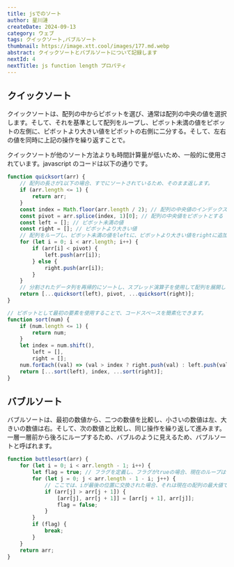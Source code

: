 ```yaml
---
title: jsでのソート
author: 星川漣
createDate: 2024-09-13
category: ウェブ
tags: クイックソート,バブルソート
thumbnail: https://image.xtt.cool/images/177.md.webp
abstract: クイックソートとバブルソートについて記録します
nextId: 4
nextTitle: js function length プロパティ
---
```


## クイックソート

クイックソートは、配列の中からピボットを選び、通常は配列の中央の値を選択します。そして、それを基準として配列をループし、ピボット未満の値をピボットの左側に、ピボットより大きい値をピボットの右側に二分する。そして、左右の値を同時に上記の操作を繰り返すことで。

クイックソートが他のソート方法よりも時間計算量が低いため、一般的に使用されています。javascript のコードは以下の通りです。

```js
function quicksort(arr) {
	// 配列の長さが1以下の場合、すでにソートされているため、そのまま返します。
	if (arr.length <= 1) {
		return arr;
	}
	const index = Math.floor(arr.length / 2); // 配列の中央値のインデックス
	const pivot = arr.splice(index, 1)[0]; // 配列の中央値をピボットとする
	const left = []; // ピボット未満の値
	const right = []; // ピボットより大きい値
	// 配列をループし、ピボット未満の値をleftに、ピボットより大きい値をrightに追加します。
	for (let i = 0; i < arr.length; i++) {
		if (arr[i] < pivot) {
			left.push(arr[i]);
		} else {
			right.push(arr[i]);
		}
	}
	// 分割されたデータ列を再帰的にソートし、スプレッド演算子を使用して配列を展開して結合します。
	return [...quicksort(left), pivot, ...quicksort(right)];
}

// ピボットとして最初の要素を使用することで、コードスペースを簡素化できます。
function sort(num) {
	if (num.length <= 1) {
		return num;
	}
	let index = num.shift(),
		left = [],
		right = [];
	num.forEach((val) => (val > index ? right.push(val) : left.push(val)));
	return [...sort(left), index, ...sort(right)];
}
```

## バブルソート

バブルソートは、最初の数値から、二つの数値を比較し、小さいの数値は左、大きいの数値は右。そして、次の数値と比較し、同じ操作を繰り返して進みます。一層一層前から後ろにループするため、バブルのように見えるため、バブルソートと呼ばれます。

```js
function buttlesort(arr) {
	for (let i = 0; i < arr.length - 1; i++) {
		let flag = true; // フラグを定義し、フラグがtrueの場合、現在のループは位置を交換する必要がない、ソートが完了したことを示します。
		for (let j = 0; j < arr.length - 1 - i; j++) {
			// ここでは、iが最後の位置に交換された場合、それは現在の配列の最大値であり、次のループではそれと交換する必要がありません。
			if (arr[j] > arr[j + 1]) {
				[arr[j], arr[j + 1]] = [arr[j + 1], arr[j]];
				flag = false;
			}
		}
		if (flag) {
			break;
		}
	}
	return arr;
}
```
